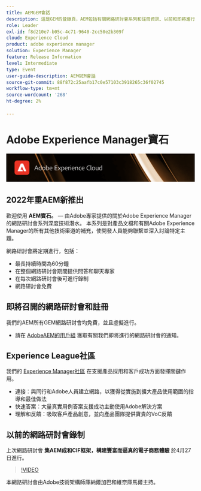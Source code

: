 ```yaml
---
title: AEMGEM會話
description: 這是GEM的登錄頁，AEM包括有關網路研討會系列和註冊資訊、以前和即將進行的網路研討會的資訊
role: Leader
exl-id: f8d210e7-b05c-4c71-9640-2cc50e2b309f
cloud: Experience Cloud
product: adobe experience manager
solution: Experience Manager
feature: Release Information
level: Intermediate
type: Event
user-guide-description: AEMGEM會話
source-git-commit: 88f872c25aafb17c0e57103c3918265c36f02745
workflow-type: tm+mt
source-wordcount: '268'
ht-degree: 2%

---
```


# Adobe Experience Manager寶石

<img alt="數字型驗" src="./assets/ADX_Gems.png"/>

## 2022年重AEM新推出

歡迎使用 **AEM寶石。**  — 由Adobe專家提供的關於Adobe Experience Manager的網路研討會系列深度技術潛水。 本系列是對產品文檔和有關Adobe Experience Manager的所有其他技術渠道的補充，使開發人員能夠聯繫並深入討論特定主題。

網路研討會將定期進行，包括：

* 最長持續時間為60分鐘
* 在整個網路研討會期間提供問答和聊天專家
* 在每次網路研討會後可進行錄制
* 網路研討會免費

## 即將召開的網路研討會和註冊

我們的AEM所有GEM網路研討會均免費，並且虛擬進行。
* 請在 [AdobeAEM的用戶組](https://aem-augs.adobe.com/) 獲取有關我們即將進行的網路研討會的通知。

## Experience League社區

我們的 [Experience Manager社區](https://experienceleaguecommunities.adobe.com/t5/adobe-experience-manager/ct-p/adobe-experience-manager-community) 在支援產品採用和客戶成功方面發揮關鍵作用。

* 連接：與同行和Adobe人員建立網路，以獲得從實施到擴大產品使用範圍的指導和最佳做法
* 快速答案：大量真實用例答案支援成功主動使用Adobe解決方案
* 理解和反饋：吸取客戶產品創意，並向產品團隊提供寶貴的VoC反饋

## 以前的網路研討會錄制

上次網路研討會 **集AEM成和CIF框架，構建豐富而逼真的電子商務體驗** 於4月27日進行。

>[!VIDEO](https://video.tv.adobe.com/v/342565/?quality=12&learn=on)

本網路研討會由Adobe技術架構師庫納爾加巴和維奈庫馬爾主持。

